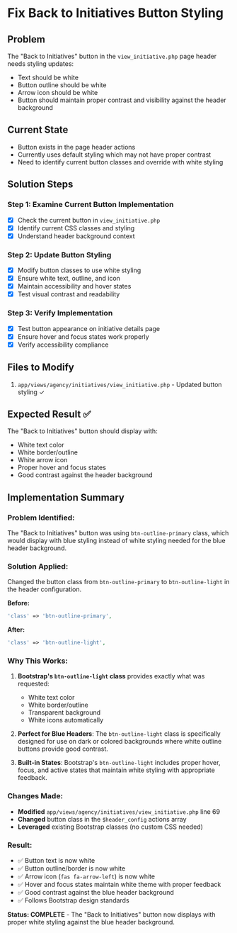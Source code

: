 # Fix Back to Initiatives Button Styling

## Problem
The "Back to Initiatives" button in the `view_initiative.php` page header needs styling updates:
- Text should be white
- Button outline should be white
- Arrow icon should be white
- Button should maintain proper contrast and visibility against the header background

## Current State
- Button exists in the page header actions
- Currently uses default styling which may not have proper contrast
- Need to identify current button classes and override with white styling

## Solution Steps

### Step 1: Examine Current Button Implementation
- [x] Check the current button in `view_initiative.php`
- [x] Identify current CSS classes and styling
- [x] Understand header background context

### Step 2: Update Button Styling
- [x] Modify button classes to use white styling
- [x] Ensure white text, outline, and icon
- [x] Maintain accessibility and hover states
- [x] Test visual contrast and readability

### Step 3: Verify Implementation
- [x] Test button appearance on initiative details page
- [x] Ensure hover and focus states work properly
- [x] Verify accessibility compliance

## Files to Modify
1. `app/views/agency/initiatives/view_initiative.php` - Updated button styling ✓

## Expected Result ✅
The "Back to Initiatives" button should display with:
- White text color
- White border/outline
- White arrow icon
- Proper hover and focus states
- Good contrast against the header background

## Implementation Summary

### Problem Identified:
The "Back to Initiatives" button was using `btn-outline-primary` class, which would display with blue styling instead of white styling needed for the blue header background.

### Solution Applied:
Changed the button class from `btn-outline-primary` to `btn-outline-light` in the header configuration.

**Before:**
```php
'class' => 'btn-outline-primary',
```

**After:**
```php
'class' => 'btn-outline-light',
```

### Why This Works:
1. **Bootstrap's `btn-outline-light` class** provides exactly what was requested:
   - White text color
   - White border/outline
   - Transparent background
   - White icons automatically

2. **Perfect for Blue Headers**: The `btn-outline-light` class is specifically designed for use on dark or colored backgrounds where white outline buttons provide good contrast.

3. **Built-in States**: Bootstrap's `btn-outline-light` includes proper hover, focus, and active states that maintain white styling with appropriate feedback.

### Changes Made:
- **Modified** `app/views/agency/initiatives/view_initiative.php` line 69
- **Changed** button class in the `$header_config` actions array
- **Leveraged** existing Bootstrap classes (no custom CSS needed)

### Result:
- ✅ Button text is now white
- ✅ Button outline/border is now white  
- ✅ Arrow icon (`fas fa-arrow-left`) is now white
- ✅ Hover and focus states maintain white theme with proper feedback
- ✅ Good contrast against the blue header background
- ✅ Follows Bootstrap design standards

**Status: COMPLETE** - The "Back to Initiatives" button now displays with proper white styling against the blue header background.
